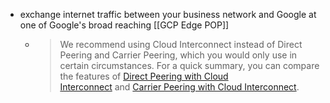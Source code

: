 - exchange internet traffic between your business network and Google at one of Google's broad reaching [[GCP Edge POP]]
	- >We recommend using Cloud Interconnect instead of Direct Peering and Carrier Peering, which you would only use in certain circumstances. For a quick summary, you can compare the features of [Direct Peering with Cloud Interconnect](https://cloud.google.com/network-connectivity/docs/how-to/choose-product#dp-compare) and [Carrier Peering with Cloud Interconnect](https://cloud.google.com/network-connectivity/docs/how-to/choose-product#cp-compare).